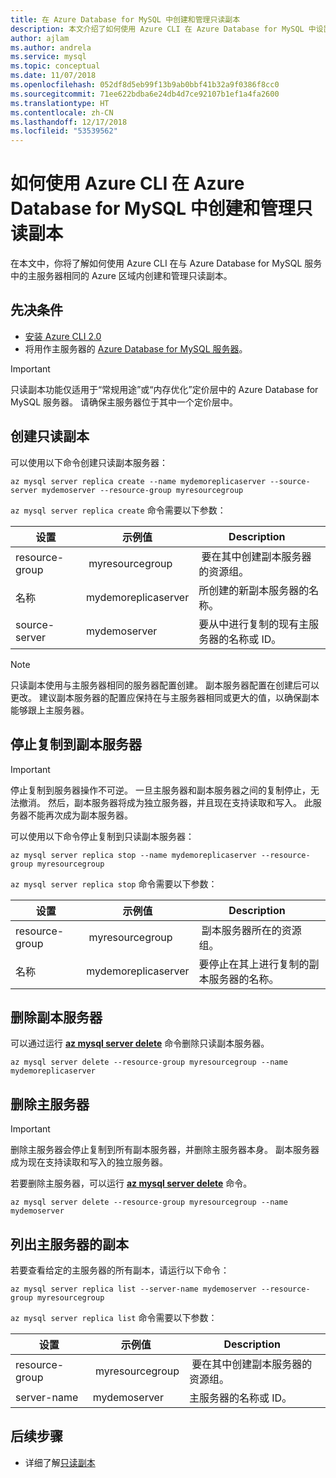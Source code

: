 ```yaml
---
title: 在 Azure Database for MySQL 中创建和管理只读副本
description: 本文介绍了如何使用 Azure CLI 在 Azure Database for MySQL 中设置和管理只读副本。
author: ajlam
ms.author: andrela
ms.service: mysql
ms.topic: conceptual
ms.date: 11/07/2018
ms.openlocfilehash: 052df8d5eb99f13b9ab0bbf41b32a9f0386f8cc0
ms.sourcegitcommit: 71ee622bdba6e24db4d7ce92107b1ef1a4fa2600
ms.translationtype: HT
ms.contentlocale: zh-CN
ms.lasthandoff: 12/17/2018
ms.locfileid: "53539562"
---
```

# <a name="how-to-create-and-manage-read-replicas-in-azure-database-for-mysql-using-the-azure-cli"></a>如何使用 Azure CLI 在 Azure Database for MySQL 中创建和管理只读副本

在本文中，你将了解如何使用 Azure CLI 在与 Azure Database for MySQL 服务中的主服务器相同的 Azure 区域内创建和管理只读副本。

## <a name="prerequisites"></a>先决条件

- [安装 Azure CLI 2.0](https://docs.microsoft.com/cli/azure/install-azure-cli?view=azure-cli-latest)
- 将用作主服务器的 [Azure Database for MySQL 服务器](quickstart-create-mysql-server-database-using-azure-portal.md)。 

> [!IMPORTANT]
> 只读副本功能仅适用于“常规用途”或“内存优化”定价层中的 Azure Database for MySQL 服务器。 请确保主服务器位于其中一个定价层中。

## <a name="create-a-read-replica"></a>创建只读副本

可以使用以下命令创建只读副本服务器：

```azurecli-interactive
az mysql server replica create --name mydemoreplicaserver --source-server mydemoserver --resource-group myresourcegroup
```

`az mysql server replica create` 命令需要以下参数：

| 设置 | 示例值 | Description  |
| --- | --- | --- |
| resource-group |  myresourcegroup |  要在其中创建副本服务器的资源组。  |
| 名称 | mydemoreplicaserver | 所创建的新副本服务器的名称。 |
| source-server | mydemoserver | 要从中进行复制的现有主服务器的名称或 ID。 |

> [!NOTE]
> 只读副本使用与主服务器相同的服务器配置创建。 副本服务器配置在创建后可以更改。 建议副本服务器的配置应保持在与主服务器相同或更大的值，以确保副本能够跟上主服务器。

## <a name="stop-replication-to-a-replica-server"></a>停止复制到副本服务器

> [!IMPORTANT]
> 停止复制到服务器操作不可逆。 一旦主服务器和副本服务器之间的复制停止，无法撤消。 然后，副本服务器将成为独立服务器，并且现在支持读取和写入。 此服务器不能再次成为副本服务器。

可以使用以下命令停止复制到只读副本服务器：

```azurecli-interactive
az mysql server replica stop --name mydemoreplicaserver --resource-group myresourcegroup
```

`az mysql server replica stop` 命令需要以下参数：

| 设置 | 示例值 | Description  |
| --- | --- | --- |
| resource-group |  myresourcegroup |  副本服务器所在的资源组。  |
| 名称 | mydemoreplicaserver | 要停止在其上进行复制的副本服务器的名称。 |

## <a name="delete-a-replica-server"></a>删除副本服务器

可以通过运行 **[az mysql server delete](/cli/azure/mysql/server#az_mysql_server_delete)** 命令删除只读副本服务器。

```azurecli-interactive
az mysql server delete --resource-group myresourcegroup --name mydemoreplicaserver
```

## <a name="delete-a-master-server"></a>删除主服务器

> [!IMPORTANT]
> 删除主服务器会停止复制到所有副本服务器，并删除主服务器本身。 副本服务器成为现在支持读取和写入的独立服务器。

若要删除主服务器，可以运行 **[az mysql server delete](/cli/azure/mysql/server#az_mysql_server_delete)** 命令。

```azurecli-interactive
az mysql server delete --resource-group myresourcegroup --name mydemoserver
```

## <a name="list-replicas-for-a-master-server"></a>列出主服务器的副本

若要查看给定的主服务器的所有副本，请运行以下命令： 

```azurecli-interactive
az mysql server replica list --server-name mydemoserver --resource-group myresourcegroup
```

`az mysql server replica list` 命令需要以下参数：

| 设置 | 示例值 | Description  |
| --- | --- | --- |
| resource-group |  myresourcegroup |  要在其中创建副本服务器的资源组。  |
| server-name | mydemoserver | 主服务器的名称或 ID。 |

## <a name="next-steps"></a>后续步骤

- 详细了解[只读副本](concepts-read-replicas.md)
